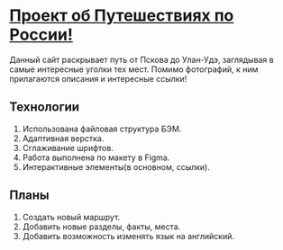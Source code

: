 # [Проект об Путешествиях по России!](https://helplesspuppy.github.io/russian-travel/)

Данный сайт раскрывает путь от Пскова до Улан-Удэ, заглядывая в самые интересные уголки тех мест. 
Помимо фотографий, к ним прилагаются описания и интересные ссылки! 


## Технологии
1. Использована файловая структура БЭМ.
2. Адаптивная верстка.
3. Сглаживание шрифтов.
4. Работа выполнена по макету в Figma.
5. Интерактивные элементы(в основном, ссылки).

## Планы 
1. Создать новый маршрут.
2. Добавить новые разделы, факты, места.
3. Добавить возможность изменять язык на английский.




